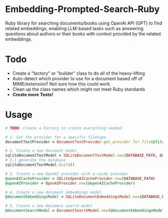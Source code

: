 # Embedding-Prompted-Search-Ruby
Ruby library for searching documents/books using OpenAI API (GPT) to find related embeddings, enabling LLM-based tasks such as answering questions about authors or their books with context provided by the related embeddings.

# Todo
- Create a "factory" or "builder" class to do all of the heavy-lifting
- Auto-detect which provider to use for a document based off of MIME/extension? Not sure how this could work.
- Clean up the class names which might not meet Ruby standards
- **Create more Tests!**

# Usage
```ruby
# TODO: Create a Factory to create everything needed

# 1. Get the provider for a specific filetype
documentTextProvider = DocumentTextProvider.get_provider_for_file(@filename)

# 2. Create a new document model
sqliteDocumentTextModel = SQLiteDocumentTextModel.new(DATABASE_PATH, documentTextProvider)
# 2.1 generate the database
sqliteDocumentTextModel.build()

# 3. Create a new OpenAI provider with a cache provider
@openAICacheProvider = SQLiteOpenAICacheProvider.new(DATABASE_PATH)
@openAIProvider = OpenAIProvider.new(@openAICacheProvider)

# 4. Create a new document embeddings model
@documentEmbeddingsModel = SQLiteDocumentEmbeddingsModel.new(DATABASE_PATH, sqliteDocumentTextModel, @openAIProvider)

# 5. Create a new document search model
@documentSearchModel = DocumentSearchModel.new(@documentEmbeddingsModel)
```
